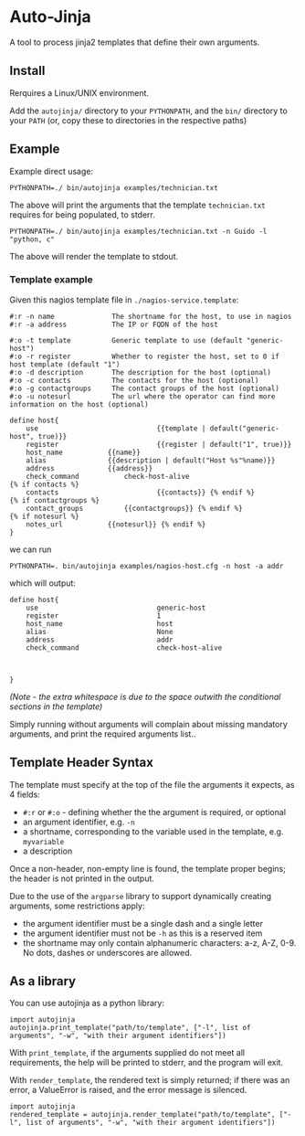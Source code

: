 # Auto-Jinja

A tool to process jinja2 templates that define their own arguments. 

## Install

Rerquires a Linux/UNIX environment.

Add the `autojinja/` directory to your `PYTHONPATH`, and the `bin/` directory to your `PATH` (or, copy these to directories in the respective paths)

## Example

Example direct usage:

	PYTHONPATH=./ bin/autojinja examples/technician.txt

The above will print the arguments that the template `technician.txt` requires for being populated, to stderr.

	PYTHONPATH=./ bin/autojinja examples/technician.txt -n Guido -l "python, c"

The above will render the template to stdout.

### Template example

Given this nagios template file in `./nagios-service.template`:

	#:r -n name              The shortname for the host, to use in nagios
	#:r -a address           The IP or FQDN of the host

	#:o -t template          Generic template to use (default "generic-host")
	#:o -r register          Whether to register the host, set to 0 if host template (default "1")
	#:o -d description       The description for the host (optional)
	#:o -c contacts          The contacts for the host (optional)
	#:o -g contactgroups     The contact groups of the host (optional)
	#:o -u notesurl          The url where the operator can find more information on the host (optional)

	define host{
		use                             {{template | default("generic-host", true)}}
		register                        {{register | default("1", true)}}
		host_name			{{name}}
		alias				{{description | default("Host %s"%name)}}
		address				{{address}}
		check_command			check-host-alive
	{% if contacts %}
		contacts                        {{contacts}} {% endif %}
	{% if contactgroups %}
		contact_groups			{{contactgroups}} {% endif %}
	{% if notesurl %}
		notes_url			{{notesurl}} {% endif %}
	}

we can run
	
	PYTHONPATH=. bin/autojinja examples/nagios-host.cfg -n host -a addr

which will output:

	define host{
		use                             generic-host
		register                        1
		host_name                       host
		alias                           None
		address                         addr
		check_command                   check-host-alive



	}

*(Note - the extra whitespace is due to the space outwith the conditional sections in the template)*

Simply running without arguments will complain about missing mandatory arguments, and print the required arguments list..

## Template Header Syntax

The template must specify at the top of the file the arguments it expects, as 4 fields:

* `#:r` or `#:o` - defining whether the the argument is required, or optional
* an argument identifier, e.g. `-n`
* a shortname, corresponding to the variable used in the template, e.g. `myvariable`
* a description

Once a non-header, non-empty line is found, the template proper begins; the header is not printed in the output.

Due to the use of the `argparse` library to support dynamically creating arguments, some restrictions apply:

* the argument identifier must be a single dash and a single letter
* the argument identifier must not be `-h` as this is a reserved item
* the shortname may only contain alphanumeric characters: a-z, A-Z, 0-9. No dots, dashes or underscores are allowed.

## As a library

You can use autojinja as a python library:

	import autojinja
	autojinja.print_template("path/to/template", ["-l", list of arguments", "-w", "with their argument identifiers"])

With `print_template`, if the arguments supplied do not meet all requirements, the help will be printed to stderr, and the program will exit.

With `render_template`, the rendered text is simply returned; if there was an error, a ValueError is raised, and the error message is silenced.

	import autojinja
	rendered_template = autojinja.render_template("path/to/template", ["-l", list of arguments", "-w", "with their argument identifiers"])

